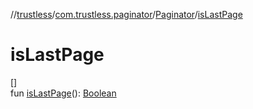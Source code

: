 //[trustless](../../../index.md)/[com.trustless.paginator](../index.md)/[Paginator](index.md)/[isLastPage](is-last-page.md)

# isLastPage

[]\
fun [isLastPage](is-last-page.md)(): [Boolean](https://kotlinlang.org/api/latest/jvm/stdlib/kotlin/-boolean/index.html)
